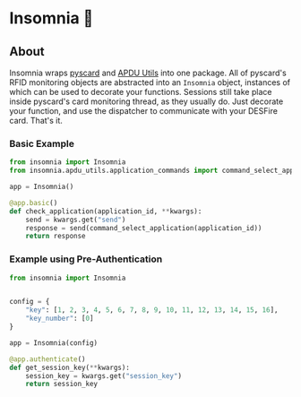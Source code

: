 # Insomnia 🌃

## About
Insomnia wraps [pyscard](https://pyscard.sourceforge.io/) and [APDU Utils](https://github.com/HotelSierraWhiskey/apdu_utils) into one package. All of pyscard's RFID monitoring objects are abstracted into an `Insomnia` object, instances of which can be used to decorate your functions. Sessions still take place inside pyscard's card monitoring thread, as they usually do. Just decorate your function, and use the dispatcher to communicate with your DESFire card. That's it. 


### Basic Example
```python
from insomnia import Insomnia
from insomnia.apdu_utils.application_commands import command_select_application

app = Insomnia()

@app.basic()
def check_application(application_id, **kwargs):
    send = kwargs.get("send")
    response = send(command_select_application(application_id))
    return response
```

### Example using Pre-Authentication
```python
from insomnia import Insomnia


config = {
    "key": [1, 2, 3, 4, 5, 6, 7, 8, 9, 10, 11, 12, 13, 14, 15, 16],
    "key_number": [0]
}

app = Insomnia(config)

@app.authenticate()
def get_session_key(**kwargs):
    session_key = kwargs.get("session_key")
    return session_key
```